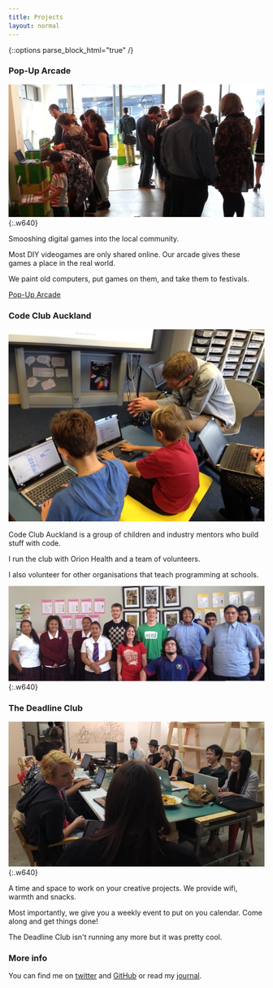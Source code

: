 ```yaml
---
title: Projects
layout: normal
---
```


{::options parse_block_html="true" /}

<h3>Pop-Up Arcade</h3>

![Pop-Up Arcade](/images/pop-up-arcade.jpg){:.w640}

Smooshing digital games into the local community.

Most DIY videogames are only shared online. Our arcade gives these games a place in the real world.

We paint old computers, put games on them, and take them to festivals.

[Pop-Up Arcade](http://popuparcade.co.nz)

<h3>Code Club Auckland</h3>

![Teaching Scratch for FutureInTech](/images/workshops-futureintech.jpg)

Code Club Auckland is a group of children and industry mentors who build stuff with code.

I run the club with Orion Health and a team of volunteers.

I also volunteer for other organisations that teach programming at schools.

![Teaching HTML and CSS for Gather](/images/workshops-gather.jpg){:.w640}

<!--
Talks:
- Avondale College (FutureInTech) 2014-07-25
- Mount Roskill Grammar School (ICT-Connect)
- Glendowie College (FIT)

Scratch workshops (Future In Tech):
- Rosebank Road 2014-08-29
- Epsom Normal Primary School (again) 2014-08-18
- Pt. England School 2014-08-08
- Ponsonby Primary School
- Epsom Normal Primary School 2014-06-23

Gather HTML+CSS or Python workshops:
- Kelston Girls' College 2014-08-15 
- Tamaki College
- Howick College
- Mount Roskill Grammar School
- Westlake Girls' High School
- Okaihau College-->

<h3>The Deadline Club</h3>

![Deadline Club #4](/images/deadline-club.jpg){:.w640}

A time and space to work on your creative projects. We provide wifi, warmth and snacks.

Most importantly, we give you a weekly event to put on you calendar. Come along and get things done!

The Deadline Club isn't running any more but it was pretty cool.

<h3>More info</h3>

You can find me on [twitter](http://twitter.com/mgatland) and [GitHub](http://www.github.com/mgatland) or read my [journal](/journal/).

